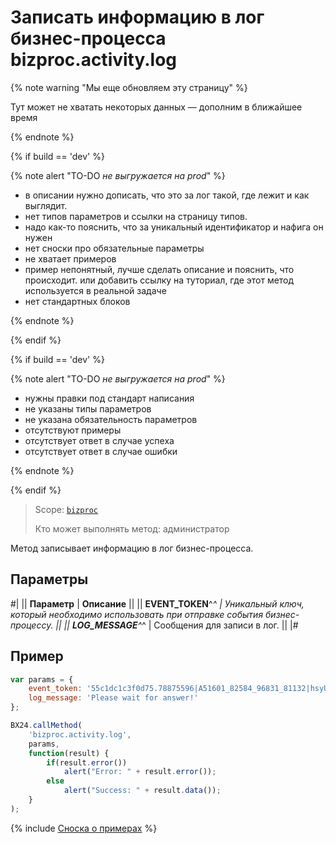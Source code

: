 # Записать информацию в лог бизнес-процесса bizproc.activity.log

{% note warning "Мы еще обновляем эту страницу" %}

Тут может не хватать некоторых данных — дополним в ближайшее время

{% endnote %}

{% if build == 'dev' %}

{% note alert "TO-DO _не выгружается на prod_" %}

- в описании нужно дописать, что это за лог такой, где лежит и как выглядит.
- нет типов параметров и ссылки на страницу типов.
- надо как-то пояснить, что за уникальный идентификатор и нафига он нужен
- нет сноски про обязательные параметры
- не хватает примеров
- пример непонятный, лучше сделать описание и пояснить, что происходит. или добавить ссылку на туториал, где этот метод используется в реальной задаче
- нет стандартных блоков

{% endnote %}

{% endif %}

{% if build == 'dev' %}

{% note alert "TO-DO _не выгружается на prod_" %}

- нужны правки под стандарт написания
- не указаны типы параметров
- не указана обязательность параметров
- отсутствуют примеры
- отсутствует ответ в случае успеха
- отсутствует ответ в случае ошибки

{% endnote %}

{% endif %}

> Scope: [`bizproc`](../../scopes/permissions.md)
>
> Кто может выполнять метод: администратор

Метод записывает информацию в лог бизнес-процесса.

## Параметры

#|
|| **Параметр**    | **Описание**  ||
|| **EVENT_TOKEN**^*^ | Уникальный ключ, который необходимо использовать при отправке события бизнес-процессу.    ||
|| **LOG_MESSAGE**^*^ | Сообщения для записи в лог. ||
|#

## Пример

```javascript
var params = {
    event_token: '55c1dc1c3f0d75.78875596|A51601_82584_96831_81132|hsyUws1j4XiwqPqN45eH66CcQtEvpUIP.47dd5d888e8e549d2c984713e12a4268e6e87d0208ca1f093ba1075e77f92e90',
    log_message: 'Please wait for answer!'
};

BX24.callMethod(
    'bizproc.activity.log',
    params,
    function(result) {
        if(result.error())
            alert("Error: " + result.error());
        else
            alert("Success: " + result.data());
    }
);
```

{% include [Сноска о примерах](../../../_includes/examples.md) %}